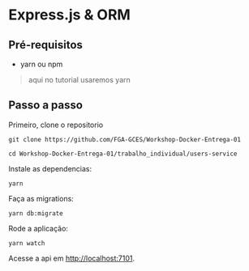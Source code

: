 # Express.js & ORM

## Pré-requisitos

- yarn ou npm

> aqui no tutorial usaremos yarn

## Passo a passo

Primeiro, clone o repositorio

```console
git clone https://github.com/FGA-GCES/Workshop-Docker-Entrega-01

cd Workshop-Docker-Entrega-01/trabalho_individual/users-service
```

Instale as dependencias:

```console
yarn
```

Faça as migrations:

```console
yarn db:migrate
```

Rode a aplicação:

```console
yarn watch
```

Acesse a api em [http://localhost:7101](http://localhost:7101).

